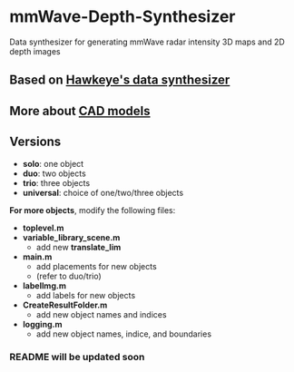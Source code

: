 # mmWave-Depth-Synthesizer
 Data synthesizer for generating mmWave radar intensity 3D maps and 2D depth images

## Based on [Hawkeye's data synthesizer](https://github.com/JaydenG1019/HawkEye-Data-Code)

## More about [CAD models](https://github.com/zhuoming34/CAD-Model-PointCloud)

## Versions
- **solo**: one object
- **duo**: two objects
- **trio**: three objects
- **universal**: choice of one/two/three objects 

**For more objects**, modify the following files:
- **toplevel.m**
- **variable_library_scene.m**
  - add new **translate_lim**
- **main.m**
  - add placements for new objects
  - (refer to duo/trio)
- **labelImg.m**
  - add labels for new objects
- **CreateResultFolder.m**
  - add new object names and indices
- **logging.m**
  - add new object names, indice, and boundaries

### README will be updated soon
